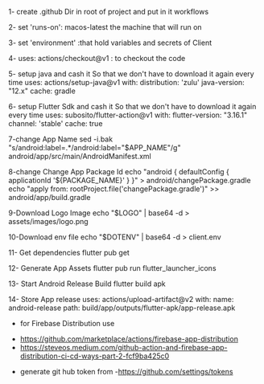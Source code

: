 
1- create .github Dir in root of project and put in it workflows

2- set 'runs-on': macos-latest the machine that will run on

3- set 'environment' :that hold variables and secrets of Client

4- uses: actions/checkout@v1 : to checkout the code 

5- setup java and cash it So that we don't have to download it again every time
uses: actions/setup-java@v1
with:
  distribution: 'zulu'
  java-version: "12.x"
  cache: gradle

6- setup Flutter Sdk and cash it So that we don't have to download it again every time
uses: subosito/flutter-action@v1
with:
  flutter-version: "3.16.1"
  channel: 'stable'
  cache: true

7-change App Name
sed -i.bak "s/android:label=.*/android:label=\"$APP_NAME\"/g" android/app/src/main/AndroidManifest.xml

8-change Change App Package Id
echo "android {  defaultConfig { applicationId '${PACKAGE_NAME}' }  }" > android/changePackage.gradle
echo "apply from: rootProject.file('changePackage.gradle')" >> android/app/build.gradle

9-Download Logo Image
echo "$LOGO" | base64 -d > assets/images/logo.png

10-Download env file
echo "$DOTENV" | base64 -d > client.env

11- Get dependencies
flutter pub get

12- Generate App Assets
flutter pub run flutter_launcher_icons

13- Start Android Release Build
flutter build apk

14- Store App release
uses: actions/upload-artifact@v2
with:
  name: android-release
  path: build/app/outputs/flutter-apk/app-release.apk


* for Firebase Distribution use 
- https://github.com/marketplace/actions/firebase-app-distribution
- https://steveos.medium.com/github-action-and-firebase-app-distribution-ci-cd-ways-part-2-fcf9ba425c0

* generate git hub token from 
-https://github.com/settings/tokens

